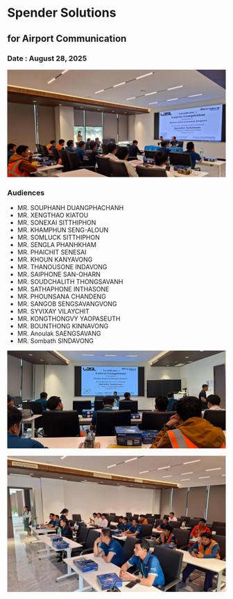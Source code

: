 # Spender Solutions
## for Airport Communication

### Date : August 28, 2025

<a href="0_o.jpg" target="_blank"><img src="0.jpg"></a>

### Audiences
+ MR. SOUPHANH DUANGPHACHANH
+ MR. XENGTHAO KIATOU
+ MR. SONEXAI SITTHIPHON
+ MR. KHAMPHUN SENG-ALOUN
+ MR. SOMLUCK SITTHIPHON
+ MR. SENGLA PHANHKHAM
+ MR. PHAICHIT SENESAI
+ MR. KHOUN KANYAVONG
+ MR. THANOUSONE INDAVONG
+ MR. SAIPHONE SAN-OHARN
+ MR. SOUDCHALITH THONGSAVANH
+ MR. SATHAPHONE INTHASONE
+ MR. PHOUNSANA CHANDENG
+ MR. SANGOB SENGSAVANGVONG
+ MR. SYVIXAY VILAYCHIT
+ MR. KONGTHONGVY YAOPASEUTH
+ MR. BOUNTHONG KINNAVONG
+ MR. Anoulak SAENGSAVANG 
+ MR. Sombath SINDAVONG

<a href="1_o.jpg" target="_blank"><img src="1.jpg"></a>

<a href="2_o.jpg" target="_blank"><img src="2.jpg"></a>